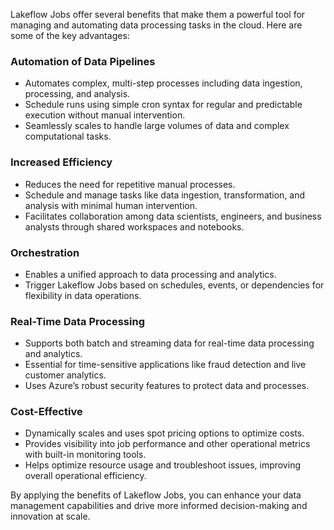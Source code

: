 Lakeflow Jobs offer several benefits that make them a powerful tool for managing and automating data processing tasks in the cloud. Here are some of the key advantages:

### Automation of Data Pipelines

- Automates complex, multi-step processes including data ingestion, processing, and analysis.
- Schedule runs using simple cron syntax for regular and predictable execution without manual intervention.
- Seamlessly scales to handle large volumes of data and complex computational tasks.

### Increased Efficiency

- Reduces the need for repetitive manual processes.
- Schedule and manage tasks like data ingestion, transformation, and analysis with minimal human intervention.
- Facilitates collaboration among data scientists, engineers, and business analysts through shared workspaces and notebooks.

### Orchestration

- Enables a unified approach to data processing and analytics.
- Trigger Lakeflow Jobs based on schedules, events, or dependencies for flexibility in data operations.

### Real-Time Data Processing

- Supports both batch and streaming data for real-time data processing and analytics.
- Essential for time-sensitive applications like fraud detection and live customer analytics.
- Uses Azure’s robust security features to protect data and processes.

### Cost-Effective

- Dynamically scales and uses spot pricing options to optimize costs.
- Provides visibility into job performance and other operational metrics with built-in monitoring tools.
- Helps optimize resource usage and troubleshoot issues, improving overall operational efficiency.

By applying the benefits of Lakeflow Jobs, you can enhance your data management capabilities and drive more informed decision-making and innovation at scale.
